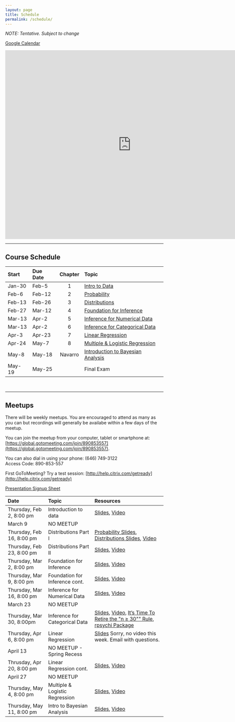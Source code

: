 ```yaml
---
layout: page
title: Schedule
permalink: /schedule/
---
```


*NOTE: Tentative. Subject to change*  

[Google Calendar](https://calendar.google.com/calendar/embed?src=tgjr6cg7ipnhovuq49hm1koudc%40group.calendar.google.com&ctz=America/New_York)

<iframe src="https://calendar.google.com/calendar/embed?src=tgjr6cg7ipnhovuq49hm1koudc%40group.calendar.google.com&ctz=America/New_York" style="border: 0" width="800" height="600" frameborder="0" scrolling="no"></iframe>

<br />

________________________________________________________________________________

## Course Schedule

Start  | Due Date | Chapter | Topic                              
:------|:---------|:-------:|:-----------------------------------
Jan-30 | Feb-5    | 1       | [Intro to Data](/pages/chapter1)
Feb-6  | Feb-12   | 2       | [Probability](/pages/chapter2)
Feb-13 | Feb-26   | 3       | [Distributions](/pages/chapter3)
Feb-27 | Mar-12   | 4       | [Foundation for Inference](/pages/chapter4)
Mar-13 | Apr-2    | 5       | [Inference for Numerical Data](/pages/chapter5)
Mar-13 | Apr-2    | 6       | [Inference for Categorical Data](/pages/chapter6)
Apr-3  | Apr-23   | 7       | [Linear Regression](/pages/chapter7)
Apr-24 | May-7    | 8       | [Multiple & Logistic Regression](/pages/chapter8)
May-8  | May-18   | Navarro | [Introduction to Bayesian Analysis](/pages/chapter9)
May-19 | May-25   |         | Final Exam

<br />


________________________________________________________________________________

## Meetups

There will be weekly meetups. You are encouraged to attend as many as you can but recordings will generally be availabe within a few days of the meetup.

You can join the meetup from your computer, tablet or smartphone at: [https://global.gotomeeting.com/join/890853557](https://global.gotomeeting.com/join/890853557).

You can also dial in using your phone: (646) 749-3122  
Access Code: 890-853-557

First GoToMeeting? Try a test session: [http://help.citrix.com/getready](http://help.citrix.com/getready)

[Presentation Signup Sheet](https://docs.google.com/spreadsheets/d/1geFxr-A0nlhmG36Bd2ftIdYdCZauJJ5xz-Ykq6qI6-M/edit?usp=sharing)



Date                      | Topic                           | Resources |
:-------------------------|:--------------------------------|:----------|
Thursday, Feb 2, 8:00 pm  | Introduction to data            | [Slides](/slides/2017-02-02-Intro_to_Course.html), [Video](https://youtu.be/TEHy3Hyaz5Q)
March 9                   | NO MEETUP                       | 
Thursday, Feb 16, 8:00 pm | Distributions Part I            | [Probability Slides](/slides/2017-02-16-Probability.html), [Distributions Slides](/slides/2017-02-16-Distributions.html), [Video](https://youtu.be/WrWeAfuFb3s)
Thursday, Feb 23, 8:00 pm | Distributions Part II           | [Slides](/slides/2017-02-23-Distributions2.html), [Video](https://youtu.be/KOQHMHNYpf8)
Thursday, Mar 2, 8:00 pm  | Foundation for Inference        | [Slides](/slides/2017-03-02-Foundation_for_Inference.html), [Video](https://youtu.be/RPz1FZqKDlo)
Thursday, Mar 9, 8:00 pm  | Foundation for Inference cont.  | [Slides](/slides/2017-03-09-Foundation_for_Inference2.html), [Video](https://youtu.be/IC4k51iPTGI)
Thursday, Mar 16, 8:00 pm | Inference for Numerical Data    | [Slides](/slides/2017-03-16-Inference_for_Numerical_Data.html), [Video](https://youtu.be/vYRyiNjLw6c)
March 23                  | NO MEETUP                       | 
Thursday, Mar 30, 8:00pm  | Inference for Categorical Data  | [Slides](/slides/2017-03-30-Inference_for_Categorical_Data.html), [Video](https://youtu.be/Znx90ScssPM), [It’s Time To Retire the "n ≥ 30"" Rule](https://78462f86-a-3bb57111-s-sites.googlegroups.com/a/timhesterberg.net/www/articles/JSM08-n30.pdf?attachauth=ANoY7co8kdoQ-uRVgyqlkLU8gSIPTeCbrZXEZrIiA2ejErFsgu55hOCt4ez0lHLfcQcLF1V_RNNFQAVE5rTnhfh56DoDiKH1JE20AZd5a8ZWYA9VfczdAd0_nnnADcrPM7uWpDM4GRtuor2fkNbz8kqSIeXQBARIFk9jizr23EDss-12nqPgVtzdvLhQkuzDV7LMU1mMHQG0U7Fv959t_c5zMbj5REW3aQ%3D%3D&attredirects=0), [rpsychi Package](https://cran.r-project.org/web/packages/rpsychi/index.html)
Thursday, Apr 6, 8:00 pm  | Linear Regression               | [Slides](/slides/2017-04-06-Linear_Regression.html) Sorry, no video this week. Email with questions.
April 13                  | NO MEETUP - Spring Recess       |
Thrusday, Apr 20, 8:00 pm | Linear Regression cont.         | [Slides](/slides/2017-04-06-Linear_Regression2.html), [Video](https://youtu.be/3oqkY9OIBA4)
April 27                  | NO MEETUP                       |
Thursday, May 4, 8:00 pm  | Multiple & Logistic Regression  | [Slides](/slides/2017-05-04-Multiple_Regression.html), [Video](https://youtu.be/US78sM4diDE)
Thursday, May 11, 8:00 pm | Intro to Bayesian Analysis      | [Slides](/slides/2017-05-11-Bayesian_Analysis.html), [Video](https://youtu.be/-0x8sqLSsKY)

